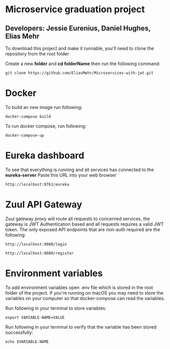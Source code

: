 # Microservice graduation project
## Developers: Jessie Eurenius, Daniel Hughes, Elias Mehr

To download this project and make it runnable, you'll need to clone the repository from the root folder

Create a new **folder** and **cd folderName**
then run the following command:
```
git clone https://github.com/EliasMehr/Microservices-with-jwt.git
```

# Docker
To build an new image run following:
```
docker-compose build
```

To run docker compose, run following:
```
docker-compose-up
```

# Eureka dashboard
To see that everything is running and all services has connected to the **eureka-server**
Paste this URL into your web browser
```
http://localhost:8761/eureka
```

# Zuul API Gateway
Zuul gateway proxy will route all requests to concerned services, the gateway is JWT Authentication based and all requests requires a valid JWT token.
The only exposed API endpoints that are non-auth required are the following:
```
http://localhost:8080/login
```
```
http://localhost:8080/register
```

# Environment variables
To add environment variables open .env file which is stored in the root folder of the project.
If you're running on macOS you may need to store the variables on your computer so that docker-compose can read the variables.

Run following in your terminal to store variables:
```
export VARIABLE-NAME=VALUE
```
Run following in your terminal to verify that the variable has been stored successfully:
```
echo $VARIABLE-NAME
```
